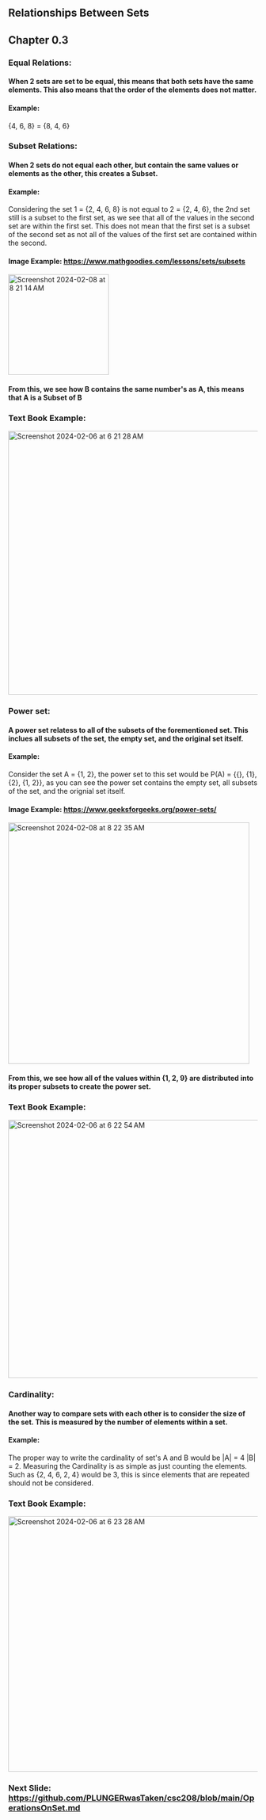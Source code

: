 ## Relationships Between Sets
## Chapter 0.3

### Equal Relations:
#### When 2 sets are set to be equal, this means that both sets have the same elements. This also means that the order of the elements does not matter.
#### Example:
{4, 6, 8} = {8, 4, 6}

### Subset Relations:
#### When 2 sets do not equal each other, but contain the same values or elements as the other, this creates a Subset.
#### Example:
Considering the set 1 = {2, 4, 6, 8} is not equal to 2 = {2, 4, 6}, the 2nd set still is a subset to the first set, as we see that all of the values in the second set are within the first set. This does not mean that the first set is a subset of the second set as not all of the values of the first set are contained within the second.

#### Image Example: https://www.mathgoodies.com/lessons/sets/subsets
<img width="203" alt="Screenshot 2024-02-08 at 8 21 14 AM" src="https://github.com/dane16/csc208/assets/143615445/3873a07d-0ca3-4b82-b973-4e692571653a">

#### From this, we see how B contains the same number's as A, this means that A is a Subset of B

### Text Book Example:
<img width="532" alt="Screenshot 2024-02-06 at 6 21 28 AM" src="https://github.com/dane16/csc208/assets/143615445/82fed978-d6b7-43ba-9318-1b8f1140d9db">


### Power set:
#### A power set relatess to all of the subsets of the forementioned set. This inclues all subsets of the set, the empty set, and the original set itself.
#### Example:
 Consider the set A = {1, 2}, the power set to this set would be P(A) = {{}, {1}, {2}, {1, 2}}, as you can see the power set contains the empty set, all subsets of the set, and the orignial set itself. 

#### Image Example: https://www.geeksforgeeks.org/power-sets/
<img width="487" alt="Screenshot 2024-02-08 at 8 22 35 AM" src="https://github.com/dane16/csc208/assets/143615445/02630897-9bf4-4499-9d1b-96d53bd84987">

#### From this, we see how all of the values within {1, 2, 9} are distributed into its proper subsets to create the power set.

### Text Book Example:
<img width="521" alt="Screenshot 2024-02-06 at 6 22 54 AM" src="https://github.com/dane16/csc208/assets/143615445/36c653e8-6dc3-4627-b799-2362e1edbf60">

### Cardinality:
#### Another way to compare sets with each other is to consider the size of the set. This is measured by the number of elements within a set.
#### Example:
The proper way to write the cardinality of set's A and B would be |A| = 4 |B| = 2. Measuring the Cardinality is as simple as just counting the elements. Such as {2, 4, 6, 2, 4} would be 3, this is since elements that are repeated should not be considered. 

### Text Book Example:
<img width="515" alt="Screenshot 2024-02-06 at 6 23 28 AM" src="https://github.com/dane16/csc208/assets/143615445/b02c34bd-0433-47e1-b6f3-1af7c8091757">

### Next Slide: https://github.com/PLUNGERwasTaken/csc208/blob/main/OperationsOnSet.md
